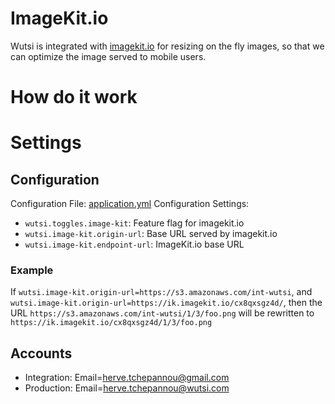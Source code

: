 # ImageKit.io
Wutsi is integrated with [imagekit.io](https://imagekit.io) for resizing on the fly images, so that we can optimize the image served to mobile users.

# How do it work

# Settings
## Configuration
Configuration File: [application.yml](https://github.com/WutsiTeam/wutsi-blog-service/blob/master/src/main/resources/application.yml)
Configuration Settings:
- `wutsi.toggles.image-kit`: Feature flag for imagekit.io
- `wutsi.image-kit.origin-url`: Base URL served by imagekit.io
- `wutsi.image-kit.endpoint-url`: ImageKit.io base URL

### Example
If `wutsi.image-kit.origin-url=https://s3.amazonaws.com/int-wutsi`, and `wutsi.image-kit.origin-url=https://ik.imagekit.io/cx8qxsgz4d/`, then the URL `https://s3.amazonaws.com/int-wutsi/1/3/foo.png` will be rewritten to  `https://ik.imagekit.io/cx8qxsgz4d/1/3/foo.png`

## Accounts
- Integration: Email=herve.tchepannou@gmail.com
- Production: Email=herve.tchepannou@wutsi.com

